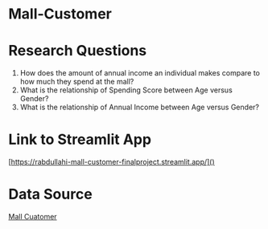 # Mall-Customer


# Research Questions
1. How does the amount of annual income an individual makes compare to how much they spend at the mall?
2. What is the relationship of Spending Score between Age versus Gender?
3. What is the relationship of Annual Income between Age versus Gender?







# Link to Streamlit App
[https://rabdullahi-mall-customer-finalproject.streamlit.app/]()




# Data Source 
[Mall Cuatomer](https://www.kaggle.com/datasets/vjchoudhary7/customer-segmentation-tutorial-in-python)
